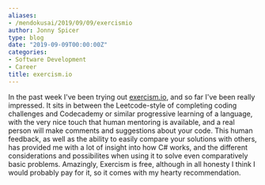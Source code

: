 ```yaml
---
aliases:
- /mendokusai/2019/09/09/exercismio
author: Jonny Spicer
type: blog
date: "2019-09-09T00:00:00Z"
categories:
- Software Development
- Career
title: exercism.io
---
```

In the past week I've been trying out [exercism.io](https://exercism.io), and so far I've been really impressed. It sits in between
the Leetcode-style of completing coding challenges and Codecademy or similar progressive learning of a language, with the very nice
touch that human mentoring is available, and a real person will make comments and suggestions about your code. This human feedback,
as well  as the ability to easily compare your solutions with others, has provided me with a lot of insight into how C# works, and
the different considerations and possibilites when using it to solve even comparatively basic problems. Amazingly, Exercism is
free, although in all honesty I think I would probably pay for it, so it comes with my hearty recommendation.
